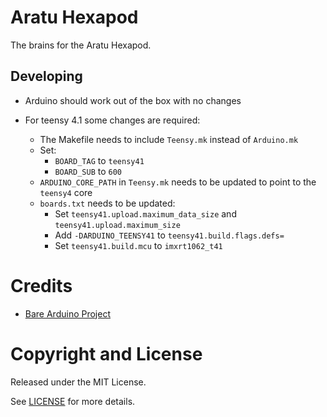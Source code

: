 # Aratu Hexapod

The brains for the Aratu Hexapod.

## Developing

- Arduino should work out of the box with no changes

- For teensy 4.1 some changes are required:
  - The Makefile needs to include `Teensy.mk` instead of `Arduino.mk`
  - Set:
    - `BOARD_TAG` to `teensy41`
    - `BOARD_SUB` to `600`
  - `ARDUINO_CORE_PATH`  in `Teensy.mk` needs to be updated to point to the `teensy4` core
  - `boards.txt` needs to be updated:
    - Set `teensy41.upload.maximum_data_size` and `teensy41.upload.maximum_size`
    - Add `-DARDUINO_TEENSY41` to `teensy41.build.flags.defs=`
    - Set `teensy41.build.mcu` to `imxrt1062_t41`

# Credits

- [Bare Arduino Project](https://github.com/ladislas/Bare-Arduino-Project)

# Copyright and License

Released under the MIT License.

See [LICENSE](LICENSE) for more details.
